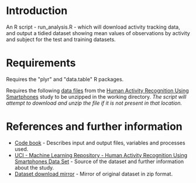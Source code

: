 Introduction
============
An R script - run_analysis.R - which will download activity tracking data, and output a tidied dataset showing mean values of observations by activity and subject for the test and training datasets.

Requirements
============
Requires the "plyr" and "data.table" R packages.

Requires the following [data files][1] from the [Human Activity Recognition Using Smartphones][2] study to be unzipped in the working directory. *The script will attempt to download and unzip the file if it is not present in that location.*

References and further information
==================================

* [Code book][3] - Describes input and output files, variables and processes used. 
* [UCI - Machine Learning Repository - Human Activity Recognition Using Smartphones Data Set][2] - Source of the dataset and further information about the study.
* [Dataset download mirror][1] - Mirror of original dataset in zip format.

[1]: https://d396qusza40orc.cloudfront.net/getdata%2Fprojectfiles%2FUCI%20HAR%20Dataset.zip "Dataset download mirror"
[2]: http://archive.ics.uci.edu/ml/datasets/Human+Activity+Recognition+Using+Smartphones "UCI - Machine Learning Repository - Human Activity Recognition Using Smartphones Data Set"
[3]: CodeBook.md